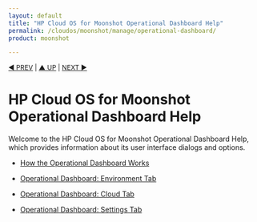 ```yaml
---
layout: default
title: "HP Cloud OS for Moonshot Operational Dashboard Help"
permalink: /cloudos/moonshot/manage/operational-dashboard/
product: moonshot

---
```




<script> 

function PageRefresh { 
onLoad="window.refresh"
}

PageRefresh();

</script>


<p style="font-size: small;"> <a href="/cloudos/moonshot/manage/troubleshooting/">&#9664; PREV</a> | <a href="/cloudos/moonshot/manage/">&#9650; UP</a> | <a href="/cloudos/moonshot/manage/operational-dashboard/how-opdash-works/">NEXT &#9654;</a> </p>

# HP Cloud OS for Moonshot Operational Dashboard Help

Welcome to the HP Cloud OS for Moonshot Operational Dashboard Help, which provides information about its user interface dialogs and options.

* [How the Operational Dashboard Works](/cloudos/moonshot/manage/operational-dashboard/how-opdash-works)

* [Operational Dashboard: Environment Tab](/cloudos/moonshot/manage/operational-dashboard/environment-tab)

* [Operational Dashboard: Cloud Tab](/cloudos/moonshot/manage/operational-dashboard/cloud-tab)

* [Operational Dashboard: Settings Tab](/cloudos/moonshot/manage/operational-dashboard/settings-tab)

